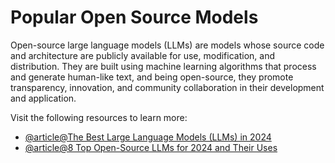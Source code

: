 # Popular Open Source Models

Open-source large language models (LLMs) are models whose source code and architecture are publicly available for use, modification, and distribution. They are built using machine learning algorithms that process and generate human-like text, and being open-source, they promote transparency, innovation, and community collaboration in their development and application.

Visit the following resources to learn more:

- [@article@The Best Large Language Models (LLMs) in 2024](https://zapier.com/blog/best-llm/)
- [@article@8 Top Open-Source LLMs for 2024 and Their Uses](https://www.datacamp.com/blog/top-open-source-llms)